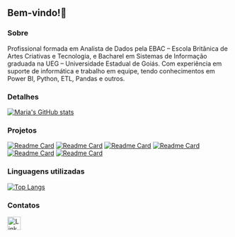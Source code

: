 ## Bem-vindo!👋

### Sobre
Profissional formada em Analista de Dados pela EBAC – Escola Britânica de Artes Criativas e Tecnologia, 
e Bacharel em Sistemas de Informação graduada na UEG – Universidade Estadual de Goiás. Com experiência em suporte de 
informática e trabalho em equipe, tendo conhecimentos em Power BI, Python, ETL, Pandas e outros.

### Detalhes
[![Maria's GitHub stats](https://github-readme-stats.vercel.app/api?username=mariaefoliveira&show_icons=true&theme=dark)](https://github.com/anuraghazra/github-readme-stats)

### Projetos

[![Readme Card](https://gh-readme-stats.vercel.app/api/pin/?username=mariaefoliveira&repo=Projeto-SQL-EBAC-Analise-de-Credito&theme=dark&description_length=100)](https://github.com/mariaefoliveira/Projeto-SQL-EBAC-Analise-de-Credito)
[![Readme Card](https://gh-readme-stats.vercel.app/api/pin/?username=mariaefoliveira&repo=Projeto-Ebac-Analise-telegram-usando-AWS&theme=dark&description_length=100)](https://github.com/mariaefoliveira/Projeto-Ebac-Analise-telegram-usando-AWS)
[![Readme Card](https://gh-readme-stats.vercel.app/api/pin/?username=mariaefoliveira&repo=Tratamento-de-erros-Ebac&theme=dark&description_length=100)](https://github.com/mariaefoliveira/Tratamento-de-erros-Modulo-7-Ebac)
[![Readme Card](https://gh-readme-stats.vercel.app/api/pin/?username=mariaefoliveira&repo=Scripting-Ebac&theme=dark&description_length=100)](https://github.com/mariaefoliveira/Scripting-Modulo-9-Ebac)
[![Readme Card](https://gh-readme-stats.vercel.app/api/pin/?username=mariaefoliveira&repo=Analise-Exploratoria-Ebac&theme=dark&description_length=100)](https://github.com/mariaefoliveira/Analise-Exploratoria-Modulo-16-EBAC)
[![Readme Card](https://gh-readme-stats.vercel.app/api/pin/?username=mariaefoliveira&repo=PowerBI&theme=dark&description_length=100)](https://github.com/mariaefoliveira/PowerBI)


### Linguagens utilizadas 
[![Top Langs](https://github-readme-stats.vercel.app/api/top-langs/?username=mariaefoliveira&layout=compact)](https://github.com/anuraghazra/github-readme-stats)

### Contatos
[<img src='https://img.shields.io/badge/LinkedIn-007785?style=for-the-badge&logo=linkedin&logoColor=white' alt='Linkedin' height='30'>](https://www.linkedin.com/in/maria-eduarda-falcao-de-oliveira/)

